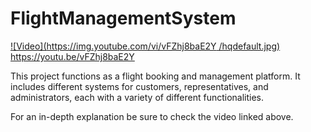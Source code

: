 # FlightManagementSystem
[![Video](https://img.youtube.com/vi/vFZhj8baE2Y /hqdefault.jpg)](https://www.youtube.com/watch?v=WmBQkrrNA9E)  
https://youtu.be/vFZhj8baE2Y

This project functions as a flight booking and management platform. It includes different systems for customers, representatives, and administrators, each with a variety of different functionalities.

For an in-depth explanation be sure to check the video linked above.
